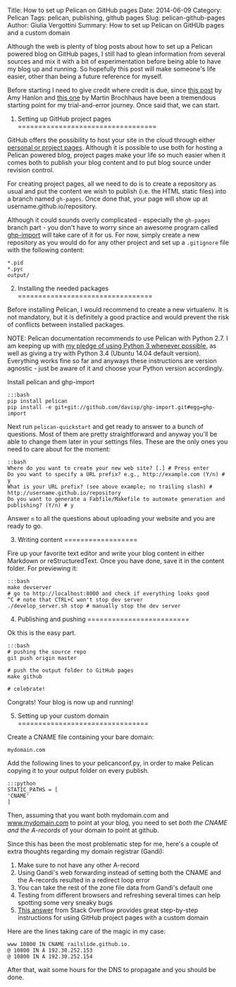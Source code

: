 Title: How to set up Pelican on GitHub pages
Date: 2014-06-09
Category: Pelican
Tags: pelican, publishing, github pages
Slug: pelican-github-pages
Author: Giulia Vergottini
Summary: How to set up Pelican on GitHUb pages and a custom domain


Although the web is plenty of blog posts about how to set up a Pelican powered blog on GitHub pages, I still had to glean information from several sources and mix it with a bit of experimentation before being able to have my blog up and running. So hopefully this post will make someone's life easier, other than being a future reference for myself.

Before starting I need to give credit where credit is due, since [this post](http://mathamy.com/migrating-to-github-pages-using-pelican.html) by Amy Hanlon and [this one](http://martinbrochhaus.com/pelican2.html) by Martin Brochhaus have been a tremendous starting point for my trial-and-error journey. Once said that, we can start.


1. Setting up GitHub project pages
==================================

GitHub offers the possibility to host your site in the cloud through either [personal or project pages](https://help.github.com/articles/user-organization-and-project-pages). Although it is possible to use both for hosting a Pelican powered blog, project pages make your life so much easier when it comes both to publish your blog content and to put blog source under revision control.

For creating project pages, all we need to do is to create a repository as usual and put the content we wish to publish (i.e. the HTML static files) into a branch named `gh-pages`. Once done that, your page will show up at username.github.io/repository.

Although it could sounds overly complicated - especially the `gh-pages` branch part - you don't have to worry since an awesome program called [ghp-import](https://github.com/davisp/ghp-import) will take care of it for us. For now, simply create a new repository as you would do for any other project and set up a `.gitignore` file with the following content:

    *.pid
    *.pyc
    output/


2. Installing the needed packages
=================================

Before installing Pelican, I would recommend to create a new virtualenv. It is not mandatory, but it is definitely a good practice and would prevent the risk of conflicts between installed packages.

NOTE: Pelican documentation recommends to use Pelican with Python 2.7. I am keeping up with [my pledge of using Python 3 whenever possible]({filename}/virtualenwrapper-ubuntu-python3.md), as well as giving a try with Python 3.4 (Ubuntu 14.04 default version). Everything works fine so far and anyways these instructions are version agnostic - just be aware of it and choose your Python version accordingly.

Install pelican and ghp-import

    :::bash
    pip install pelican
    pip install -e git+git://github.com/davisp/ghp-import.git#egg=ghp-import


Next run `pelican-quickstart` and get ready to answer to a bunch of questions. Most of them are pretty straightforward and anyway you'll be able to change them later in your settings files. These are the only ones you need to care about for the moment:

    ::bash
    Where do you want to create your new web site? [.] # Press enter
    Do you want to specify a URL prefix? e.g., http://example.com (Y/n) # y
    What is your URL prefix? (see above example; no trailing slash) # http://username.github.io/repository
    Do you want to generate a Fabfile/Makefile to automate generation and publishing? (Y/n) # y

Answer `n` to all the questions about uploading your website and you are ready to go.


3. Writing content
==================

Fire up your favorite text editor and write your blog content in either Markdown or reStructuredText. Once you have done, save it in the content folder. For previewing it:

    :::bash
    make devserver
    # go to http://localhost:8000 and check if everything looks good
    ^C # note that CTRL+C won't stop dev server
    ./develop_server.sh stop # manually stop the dev server


4. Publishing and pushing
=========================

Ok this is the easy part.

    :::bash
    # pushing the source repo
    git push origin master

    # push the output folder to GitHub pages
    make github

    # celebrate!

Congrats! Your blog is now up and running!


5. Setting up your custom domain
================================

Create a CNAME file containing your bare domain:

    mydomain.com

Add the following lines to your pelicanconf.py, in order to make Pelican copying it to your output folder on every publish.

    :::python
    STATIC_PATHS = [
    'CNAME'
    ]

Then, assuming that you want both mydomain.com and www.mydomain.com to point at your blog, you need to set *both the CNAME and the A-records* of your domain to point at github.

Since this has been the most problematic step for me, here's a couple of extra thoughts regarding my domain registrar (Gandi):

1. Make sure to not have any other A-record
2. Using Gandi's web forwarding instead of setting both the CNAME and the A-records resulted in a redirect loop error
3. You can take the rest of the zone file data from Gandi's default one
4. Testing from different browsers and refreshing several times can help spotting some very sneaky bugs
5. [This answer](http://stackoverflow.com/a/22374542/2926113) from Stack Overflow provides great step-by-step instructions for using GitHub project pages with a custom domain

Here are the lines taking care of the magic in my case:

    www 10800 IN CNAME railslide.github.io.
    @ 10800 IN A 192.30.252.153
    @ 10800 IN A 192.30.252.154

After that, wait some hours for the DNS to propagate and you should be done.

